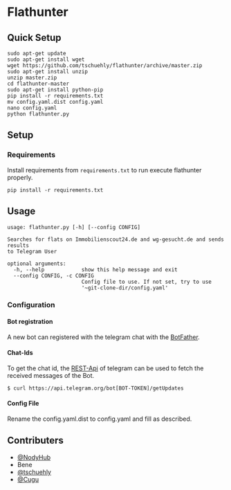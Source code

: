 # Flathunter

## Quick Setup
```
sudo apt-get update
sudo apt-get install wget
wget https://github.com/tschuehly/flathunter/archive/master.zip
sudo apt-get install unzip
unzip master.zip
cd flathunter-master
sudo apt-get install python-pip
pip install -r requirements.txt
mv config.yaml.dist config.yaml
nano config.yaml
python flathunter.py
```

## Setup


### Requirements
Install requirements from ```requirements.txt``` to run execute flathunter properly.
```
pip install -r requirements.txt
```

## Usage
```
usage: flathunter.py [-h] [--config CONFIG]

Searches for flats on Immobilienscout24.de and wg-gesucht.de and sends results
to Telegram User

optional arguments:
  -h, --help            show this help message and exit
  --config CONFIG, -c CONFIG
                        Config file to use. If not set, try to use
                        '~git-clone-dir/config.yaml'

```

### Configuration

#### Bot registration
A new bot can registered with the telegram chat with the [BotFather](https://telegram.me/BotFather).

#### Chat-Ids
To get the chat id, the [REST-Api](https://core.telegram.org/bots/api) of telegram can be used to fetch the received messages of the Bot.
```
$ curl https://api.telegram.org/bot[BOT-TOKEN]/getUpdates
```

#### Config File

Rename the config.yaml.dist to config.yaml and fill as described.


## Contributers
- [@NodyHub](https://github.com/NodyHub)
- Bene
- [@tschuehly](https://github.com/tschuehly)
- [@Cugu](https://github.com/Cugu)


